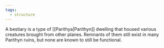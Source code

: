```yaml
---
tags:
  - structure
---
```

A bestiary is a type of [[Parithya|Parithyn]] dwelling that housed various creatures brought from other planes. Remnants of them still exist in many Parithyn ruins, but none are known to still be functional.